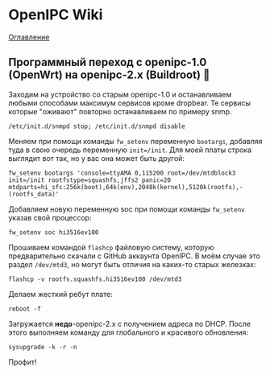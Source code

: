 # OpenIPC Wiki
[Оглавление](../index.md)

Программный переход с openipc-1.0 (OpenWrt) на openipc-2.x (Buildroot) 👻
-------------------------------------------------------------------------

Заходим на устройство со старым openipc-1.0 и останавливаем любыми способами
максимум сервисов кроме dropbear. Те сервисы которые "оживают" повторно
останавливаем по примеру snmp.

```
/etc/init.d/snmpd stop; /etc/init.d/snmpd disable
```

Меняем при помощи команды `fw_setenv` переменную `bootargs`, добавляя туда в
свою очередь переменную `init=/init`. Для моей платы строка выглядит вот так,
но у вас она может быть другой:

```
fw_setenv bootargs 'console=ttyAMA 0,115200 root=/dev/mtdblock3 init=/init rootfstype=squashfs,jffs2 panic=20 mtdparts=hi_sfc:256k(boot),64k(env),2048k(kernel),5120k(rootfs),-(rootfs_data)'
```

Добавляем новую переменную soc при помощи команды `fw_setenv` указав свой
процессор:

```
fw_setenv soc hi3516ev100
```

Прошиваем командой `flashcp` файловую систему, которую предварительно скачали
с GitHub аккаунта OpenIPC. В моём случае это раздел `/dev/mtd3`, но могут быть
отличия на каких-то старых железках:

```
flashcp -v rootfs.squashfs.hi3516ev100 /dev/mtd3
```

Делаем жесткий ребут плате:

```
reboot -f
```

Загружается **недо**-openipc-2.x с получением адреса по DHCP. После этого
выполняем команду для глобального и красивого обновления:

```
sysupgrade -k -r -n
```

Профит!

